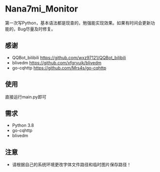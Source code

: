 # Nana7mi_Monitor
第一次写Python，基本语法都是现查的，勉强能实现效果。如果有时间会更新功能的，Bug尽量及时修复。
## 感谢
- QQBot_bilibili https://github.com/wxz97121/QQBot_bilibili
- blivedm https://github.com/xfgryujk/blivedm
- go-cqhttp https://github.com/Mrs4s/go-cqhttp
## 使用
直接运行main.py即可

## 需求
- Python 3.8
- go-cqhttp
- blivedm

## 注意
- 请根据自己的系统环境更改字体文件路径和临时图片保存路径！

